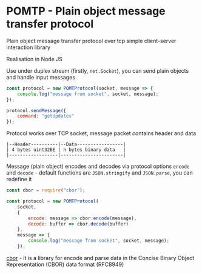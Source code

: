 # POMTP - Plain object message transfer protocol

Plain object message transfer protocol over tcp simple client-server interaction library

Realisation in Node JS

Use under duplex stream (firstly, `net.Socket`), you can send plain objects and handle input messages 

```javascript
const protocol = new POMTProtocol(socket, message => {
	console.log("message from socket", socket, message);
});

protocol.sendMessage({
	command: "getUpdates"
});

```

Protocol works over TCP socket, message packet contains header and data

```
|--Header----------|--Data-----------------|
| 4 bytes uint32BE | n bytes binary data   |
|------------------|-----------------------|
```

Message (plain object) encodes and decodes via protocol options `encode` and `decode` - default functions are `JSON.stringify` and `JSON.parse`, you can redefine it

```javascript
const cbor = require("cbor");

const protocol = new POMTProtocol(
	socket,
	{
		encode: message => cbor.encode(message),
		decode: buffer => cbor.decode(buffer)
	},
 	message => {
		console.log("message from socket", socket, message);
	});
```

[cbor](https://github.com/hildjj/node-cbor) - it is a library for encode and parse data in the Concise Binary Object Representation (CBOR) data format (RFC8949)